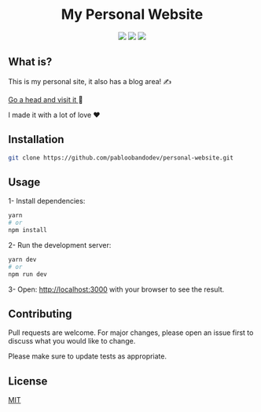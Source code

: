 <h1 align="center">My Personal Website</h1>

<p align="center">

<img src="https://badges.frapsoft.com/os/v1/open-source.svg?v=103" >
<img src="https://badges.frapsoft.com/os/mit/mit.svg?v=103" >
<img src="https://badges.frapsoft.com/typescript/code/typescript.png?v=101" >

</p>

## What is?

This is my personal site, it also has a blog area! ✍️

<a href="https://personal-website-chi-one.vercel.app/">Go a head and visit it </a> 👀

I made it with a lot of love ♥️

## Installation

```bash
git clone https://github.com/pabloobandodev/personal-website.git
```

## Usage

1- Install dependencies:

```bash
yarn
# or
npm install
```

2- Run the development server:

```bash
yarn dev
# or
npm run dev
```

3- Open: [http://localhost:3000](http://localhost:3000) with your browser to see the result.

## Contributing

Pull requests are welcome. For major changes, please open an issue first to discuss what you would like to change.

Please make sure to update tests as appropriate.

## License

[MIT](https://choosealicense.com/licenses/mit/)